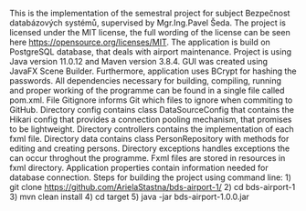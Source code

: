 This is the implementation of the semestral project for subject Bezpečnost databázových systémů, supervised by Mgr.Ing.Pavel Šeda. The project is licensed under the MIT license, the full wording of the license can be seen here https://opensource.org/licenses/MIT. The application is build on PostgreSQL database, that deals with airport maintenance. Project is using Java version 11.0.12 and Maven version 3.8.4. GUI was created using JavaFX Scene Builder. Furthermore, application uses BCrypt for hashing the passwords. All dependencies necessary for building, compiling, running and proper working of the programme can be found in a single file called pom.xml. File Gitignore informs Git which files to ignore when commiting to GitHub. Directory config contains class DataSourceConfig that contains the Hikari config that provides a connection pooling mechanism, that promises to be lightweight. Directory controllers contains the implementation of each fxml file. Directory data contains class PersonRepository with methods for editing and creating persons. Directory exceptions handles exceptions the can occur throghout the programme. Fxml files are stored in resources in fxml directory. Application properties contain information needed for database connection.
Steps for building the project using command line: 1) git clone https://github.com/ArielaStastna/bds-airport-1/
                                                   2) cd bds-airport-1 
                                                   3) mvn clean install
                                                   4) cd target
                                                   5) java -jar bds-airport-1.0.0.jar

